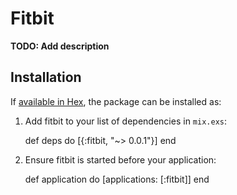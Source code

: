 # Fitbit

**TODO: Add description**

## Installation

If [available in Hex](https://hex.pm/docs/publish), the package can be installed as:

  1. Add fitbit to your list of dependencies in `mix.exs`:

        def deps do
          [{:fitbit, "~> 0.0.1"}]
        end

  2. Ensure fitbit is started before your application:

        def application do
          [applications: [:fitbit]]
        end

